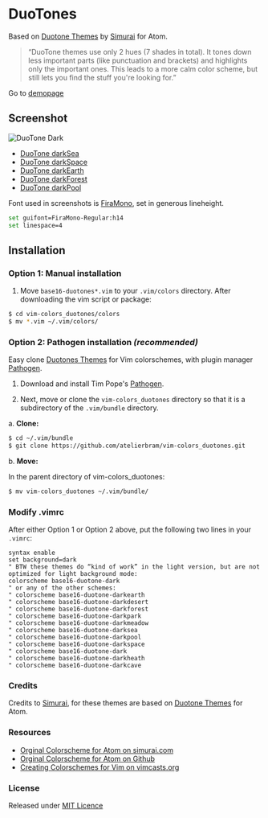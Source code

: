 # DuoTones
Based on [Duotone Themes](http://simurai.com/projects/2016/01/01/duotone-themes/) by [Simurai](http://simurai.com/) for Atom.

> “DuoTone themes use only 2 hues (7 shades in total). It tones down less important parts (like punctuation and brackets) and highlights only the important ones. This leads to a more calm color scheme, but still lets you find the stuff you're looking for.”

Go to [demopage](http://atelierbram.github.io/syntax-highlighting/duotones)

## Screenshot
![DuoTone Dark](http://atelierbram.github.io/syntax-highlighting/assets/img/duotones-dark_vim_960x640.png "DuoTone Dark")

- [DuoTone darkSea](http://atelierbram.github.io/syntax-highlighting/assets/img/duotones-darkSea_vim_960x640.png "DuoTone Dark")
- [DuoTone darkSpace](http://atelierbram.github.io/syntax-highlighting/assets/img/duotones-darkSpace_vim_960x640.png "DuoTone Dark")
- [DuoTone darkEarth](http://atelierbram.github.io/syntax-highlighting/assets/img/duotones-darkEarth_vim_960x640.png "DuoTone Dark")
- [DuoTone darkForest](http://atelierbram.github.io/syntax-highlighting/assets/img/duotones-darkForest_vim_960x640.png "DuoTone Dark")
- [DuoTone darkPool](http://atelierbram.github.io/syntax-highlighting/assets/img/duotones-darkPool_vim_960x640.png "DuoTone Dark")

Font used in screenshots is [FiraMono](http://www.carrois.com/fira-4-1/#download), set in generous lineheight.

```bash
set guifont=FiraMono-Regular:h14
set linespace=4
```

## Installation

### Option 1: Manual installation

1.  Move `base16-duotones*.vim` to your `.vim/colors` directory. After downloading the
vim script or package:

```bash
$ cd vim-colors_duotones/colors
$ mv *.vim ~/.vim/colors/
```

### Option 2: Pathogen installation ***(recommended)***
Easy clone [Duotones Themes](http://atelierbram.github.io/syntax-highlighting/duotones/ "colorschemes, made with Base16 Builder") for Vim colorschemes, with plugin manager [Pathogen].

1.  Download and install Tim Pope's [Pathogen].

2.  Next, move or clone the `vim-colors_duotones` directory so that it is
a subdirectory of the `.vim/bundle` directory.

a. **Clone:**

```bash
$ cd ~/.vim/bundle
$ git clone https://github.com/atelierbram/vim-colors_duotones.git
```

b. **Move:**

In the parent directory of vim-colors_duotones:

```bash
$ mv vim-colors_duotones ~/.vim/bundle/
```

### Modify .vimrc

After either Option 1 or Option 2 above, put the following two lines in your
`.vimrc`:

```vim
syntax enable
set background=dark
" BTW these themes do “kind of work” in the light version, but are not optimized for light background mode:
colorscheme base16-duotone-dark
" or any of the other schemes:
" colorscheme base16-duotone-darkearth
" colorscheme base16-duotone-darkdesert
" colorscheme base16-duotone-darkforest
" colorscheme base16-duotone-darkpark
" colorscheme base16-duotone-darkmeadow
" colorscheme base16-duotone-darksea
" colorscheme base16-duotone-darkpool
" colorscheme base16-duotone-darkspace
" colorscheme base16-duotone-dark
" colorscheme base16-duotone-darkheath
" colorscheme base16-duotone-darkcave
```
### Credits
Credits to [Simurai](http://simurai.com/), for these themes are based on [Duotone Themes](http://simurai.com/projects/2016/01/01/duotone-themes/) for Atom.

### Resources
- [Orginal Colorscheme for Atom on simurai.com](http://simurai.com/projects/2016/01/01/duotone-themes/)
- [Orginal Colorscheme for Atom on Github](https://github.com/simurai/duotone-dark-syntax/blob/master/styles/colors.less)
- [Creating Colorschemes for Vim on vimcasts.org](http://vimcasts.org/episodes/creating-colorschemes-for-vim/)

### License
Released under [MIT Licence](http://atelierbram.mit-license.org)

[Pathogen]: https://github.com/tpope/vim-pathogen
